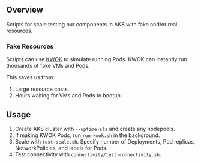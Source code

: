 ## Overview
Scripts for scale testing our components in AKS with fake and/or real resources.

### Fake Resources
Scripts can use [KWOK](https://github.com/kubernetes-sigs/kwok) to simulate running Pods. KWOK can instantly run thousands of fake VMs and Pods.

This saves us from:
1. Large resource costs.
2. Hours waiting for VMs and Pods to bootup.

## Usage
1. Create AKS cluster with `--uptime-sla` and create any nodepools.
2. If making KWOK Pods, run `run-kwok.sh` in the background.
3. Scale with `test-scale.sh`. Specify number of Deployments, Pod replicas, NetworkPolicies, and labels for Pods.
4. Test connectivity with `connectivity/test-connectivity.sh`.

